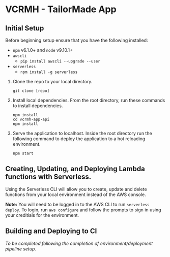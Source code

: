 # VCRMH - TailorMade App

## Initial Setup
Before beginning setup ensure that you have the following installed:
- `npm` v6.1.0+ and `node` v9.10.1+
- `awscli`
  - `pip install awscli --upgrade --user`
- `serverless`
  - `npm install -g serverless`

1. Clone the repo to your local directory.
   ```
   git clone [repo]
   ```

2. Install local dependencies.
   From the root directory, run these commands to install dependencies.
   ```
   npm install
   cd vcrmh-app-api
   npm install
   ```

3. Serve the application to localhost.
   Inside the root directory run the following command to deploy the application to a hot reloading environment.
   ```
   npm start
   ```
   

## Creating, Updating, and Deploying Lambda functions with Serverless.
Using the Serverless CLI will allow you to create, update and delete functions from your local environment instead of the AWS console.

**Note:** You will need to be logged in to the AWS CLI to run `serverless deploy`.  To login, run `aws configure` and follow the prompts to sign in using your creditials for the environment.

## Building and Deploying to CI
*To be completed following the completion of environment/deployment pipeline setup.*


